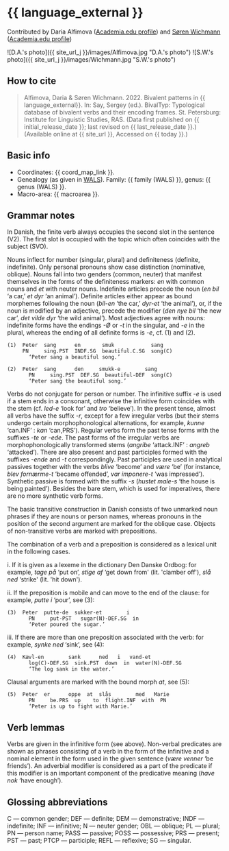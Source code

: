 # {{ language_external }}
Contributed by Daria Alfimova ([Academia.edu profile](https://spbu.academia.edu/DariaAlfimova)) and [Søren Wichmann](https://soerenwichmann.com/) ([Academia.edu profile](https://leidenuni.academia.edu/S%C3%B8renWichmann))

![D.A.'s photo]({{ site_url_j }}/images/Alfimova.jpg "D.A.'s photo") ![S.W.'s photo]({{ site_url_j }}/images/Wichmann.jpg "S.W.'s photo")

## How to cite
> Alfimova, Daria & Søren Wichmann. 2022. Bivalent patterns in {{ language_external}}. 
> In: Say, Sergey (ed.). BivalTyp: Typological database of bivalent verbs and their encoding frames. 
> St. Petersburg: Institute for Linguistic Studies, RAS. 
> (Data first published on {{ initial_release_date }}; 
> last revised on {{ last_release_date }}.) (Available online at {{ site_url }}, 
> Accessed on {{ today }}.)

## Basic info
- Coordinates: {{ coord_map_link }}.
- Genealogy (as given in [WALS](https://wals.info/)). Family: {{ family (WALS) }}, genus: {{ genus (WALS) }}.
- Macro-area: {{ macroarea }}.

## Grammar notes

In Danish, the finite verb always occupies the second slot in the sentence (V2). The first slot is occupied with the topic which often coincides with the subject (SVO).

Nouns inflect for number (singular, plural) and definiteness (definite, indefinite). Only personal pronouns show case distinction (nominative, oblique). Nouns fall into two genders (common, neuter) that manifest themselves in the forms of the definiteness markers: *en* with common nouns and *et* with neuter nouns. Indefinite articles precede the noun (*en bil* ‘a car,’ *et dyr* ‘an animal’). Definite articles either appear as bound morphemes following the noun (*bil-en* ‘the car,’ *dyr-et* ‘the animal’), or, if the noun is modified by an adjective, precede the modifier (*den nye bil* ‘the new car’, *det vilde dyr* ‘the wild animal’). Most adjectives agree with nouns: indefinite forms have the endings *-Ø* or *-t* in the singular, and *-e* in the plural, whereas the ending of all definite forms is *-e*, cf. (1) and (2).

```
(1)	 Peter  sang      en       smuk            sang
     PN     sing.PST  INDF.SG  beautiful.C.SG  song(C)
	   ‘Peter sang a beautiful song.’

(2)	 Peter  sang      den     smukk-e        sang
	   PN     sing.PST  DEF.SG  beautiful-DEF  song(C)
	   ‘Peter sang the beautiful song.’

```

Verbs do not conjugate for person or number. The infinitive suffix *-e* is used if a stem ends in a consonant, otherwise the infinitive form coincides with the stem (cf. *led-e* ‘look for’ and *tro* ‘believe’). In the present tense, almost all verbs have the suffix *-r*, except for a few irregular verbs (but their stems undergo certain morphophonological alternations, for example, *kunne* ‘can.INF’ : *kan* ‘can,PRS’). Regular verbs form the past tense forms with the suffixes *-te* or *-ede*. The past forms of the irregular verbs are morphophonologically transformed stems (*angribe* ‘attack.INF’ : *angreb* ‘attacked’). There are also present and past participles formed with the suffixes *-ende* and *-t* correspondingly. Past participles are used in analytical passives together with the verbs *blive* ‘become’ and *være* ‘be’ (for instance, *blev fornærme-t* ‘became offended’, *var imponere-t* ‘was impressed’). Synthetic passive is formed with the suffix *-s* (*hustet male-s* ‘the house is being painted’). Besides the bare stem, which is used for imperatives, there are no more synthetic verb forms. 

The basic transitive construction in Danish consists of two unmarked noun phrases if they are nouns or person names, whereas pronouns in the position of the second argument are marked for the oblique case. Objects of non-transitive verbs are marked with prepositions. 

The combination of a verb and a preposition is considered as a lexical unit in the following cases.

i.	If it is given as a lexeme in the dictionary Den Danske Ordbog: for example, *tage på* ‘put on’, *stige af* ‘get down from' (lit. 'clamber off'), *slå ned* ‘strike' (lit. 'hit down').

ii.	If the preposition is mobile and can move to the end of the clause: for example, *putte i* ‘pour’, see (3):

```
(3)	 Peter  putte-de  sukker-et        i
	   PN     put-PST   sugar(N)-DEF.SG  in
	   ‘Peter poured the sugar.’

```

iii.	If there are more than one preposition associated with the verb: for example, *synke ned* ‘sink’, see (4):

```
(4)	 Kævl-en        sank      ned   i   vand-et
	   log(C)-DEF.SG  sink.PST  down  in  water(N)-DEF.SG
	   ‘The log sank in the water.’

```

Clausal arguments are marked with the bound morph *at*, see (5):

```
(5)	 Peter  er      oppe  at  slås        med   Marie
	   PN     be.PRS  up    to  flight.INF  with  PN
	   ‘Peter is up to fight with Marie.’

```

## Verb lemmas

Verbs are given in the infinitive form (see above). Non-verbal predicates are shown as phrases consisting of a verb in the form of the infinitive and a nominal element in the form used in the given sentence (*være venner* ‘be friends’). An adverbial modifier is considered as a part of the predicate if this modifier is an important component of the predicative meaning (*have nok* ‘have enough’).

## Glossing abbreviations

C — common gender; DEF — definite; DEM — demonstrative; INDF — indefinite; INF — infinitive; N — neuter gender; OBL — oblique; PL — plural; PN — person name; PASS — passive; POSS — possessive; PRS — present; PST — past; PTCP — participle; REFL — reflexive; SG — singular. 
